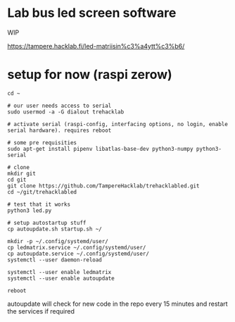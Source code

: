 # Lab bus led screen software

WIP

https://tampere.hacklab.fi/led-matriisin%c3%a4ytt%c3%b6/

# setup for now (raspi zerow)

```
cd ~

# our user needs access to serial
sudo usermod -a -G dialout trehacklab

# activate serial (raspi-config, interfacing options, no login, enable serial hardware). requires reboot

# some pre requisities
sudo apt-get install pipenv libatlas-base-dev python3-numpy python3-serial

# clone
mkdir git
cd git
git clone https://github.com/TampereHacklab/trehacklabled.git
cd ~/git/trehacklabled

# test that it works
python3 led.py

# setup autostartup stuff
cp autoupdate.sh startup.sh ~/

mkdir -p ~/.config/systemd/user/
cp ledmatrix.service ~/.config/systemd/user/
cp autoupdate.service ~/.config/systemd/user/
systemctl --user daemon-reload

systemctl --user enable ledmatrix
systemctl --user enable autoupdate

reboot
```

autoupdate will check for new code in the repo every 15 minutes and restart the services if required
